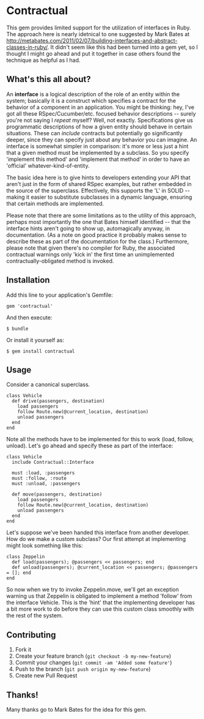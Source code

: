 # Contractual

This gem provides limited support for the utilization of interfaces in Ruby. The approach here is 
nearly idetnical to one suggested by Mark Bates at http://metabates.com/2011/02/07/building-interfaces-and-abstract-classes-in-ruby/.
It didn't seem like this had been turned into a gem yet, so I thought I might go ahead and put it together in
case others found the technique as helpful as I had. 

## What's this all about?

An **interface** is a logical description of the role of an entity within the system; basically it is a construct which specifies a contract for the behavior of a component in an application. You might be thinking: hey, I've got all these RSpec/Cucumber/etc. focused behavior descriptions -- surely you're not saying I *repeat* myself? Well, not exactly. Specifications give us programmatic descriptions of how a given entity should behave in certain situations. These can *include* contracts but potentially go significantly deeper, since they can specify just about any behavior you can imagine. An interface is somewhat simpler in comparison: it's more or less just a hint that a given method must be implemented by a subclass. So you specify 'implement this method' and 'implement that method' in order to have an 'official' whatever-kind-of-entity.

The basic idea here is to give hints to developers extending your API that aren't just in the form of shared RSpec examples, but rather embedded in the source of the superclass. Effectively, this supports the 'L' in SOLID -- making it easier to substitute subclasses in a dynamic language, ensuring that certain methods are implemented.

Please note that there are some limitations as to the utility of this approach, perhaps most importantly the one that Bates himself identified -- that the interface hints aren't going to show up, automagically anyway, in documentation. (As a note on good practice it probably makes sense to describe these as part of the documentation for the class.) Furthermore, please note that given there's no compiler for Ruby, the associated contractual warnings only 'kick in' the first time an unimplemented contractually-obligated method is invoked.

## Installation

Add this line to your application's Gemfile:

    gem 'contractual'

And then execute:

    $ bundle

Or install it yourself as:

    $ gem install contractual

## Usage

Consider a canonical superclass.

    class Vehicle
      def drive(passengers, destination)
        load passengers
        follow Route.new(@current_location, destination)
        unload passengers
      end
    end
  
Note all the methods have to be implemented for this to work (load, follow, unload). Let's go ahead and specify these as part of the interface:

    class Vehicle
      include Contractual::Interface
    
      must :load, :passengers
      must :follow, :route
      must :unload, :passengers
    
      def move(passengers, destination)
        load passengers
        follow Route.new(@current_location, destination)
        unload passengers
      end
    end

Let's suppose we've been handed this interface from another developer. How do we make a custom subclass? Our first attempt at implementing might look something like this:

    class Zeppelin
      def load(passengers); @passengers << passengers; end
      def unload(passengers); @current_location << passengers; @passengers = []; end
    end
   
So now when we try to invoke Zeppelin.move, we'll get an exception warning us that Zeppelin is obligated to implement a method 'follow' from the interface Vehicle. This is the 'hint' that the implementing developer has a bit more work to do before they can use this custom class smoothly with the rest of the system. 

## Contributing

1. Fork it
2. Create your feature branch (`git checkout -b my-new-feature`)
3. Commit your changes (`git commit -am 'Added some feature'`)
4. Push to the branch (`git push origin my-new-feature`)
5. Create new Pull Request

## Thanks!

Many thanks go to Mark Bates for the idea for this gem.